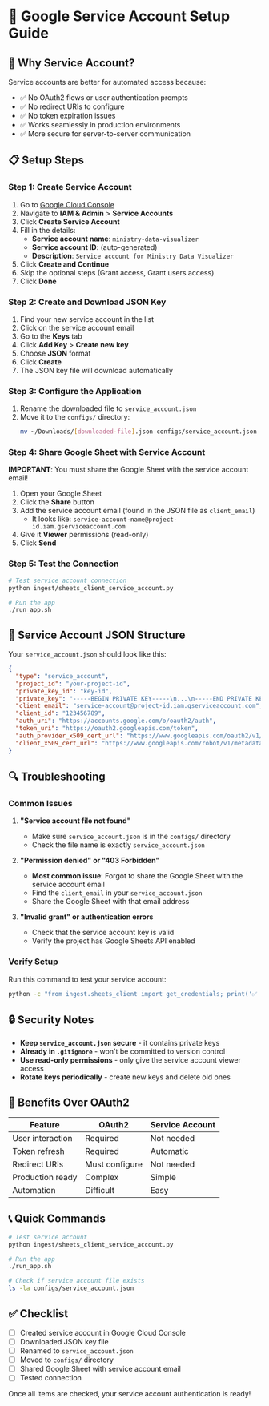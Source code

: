 # 🔐 Google Service Account Setup Guide

## 🎯 Why Service Account?

Service accounts are better for automated access because:
- ✅ No OAuth2 flows or user authentication prompts
- ✅ No redirect URIs to configure
- ✅ No token expiration issues
- ✅ Works seamlessly in production environments
- ✅ More secure for server-to-server communication

## 📋 Setup Steps

### Step 1: Create Service Account

1. Go to [Google Cloud Console](https://console.cloud.google.com/)
2. Navigate to **IAM & Admin** > **Service Accounts**
3. Click **Create Service Account**
4. Fill in the details:
   - **Service account name**: `ministry-data-visualizer`
   - **Service account ID**: (auto-generated)
   - **Description**: `Service account for Ministry Data Visualizer`
5. Click **Create and Continue**
6. Skip the optional steps (Grant access, Grant users access)
7. Click **Done**

### Step 2: Create and Download JSON Key

1. Find your new service account in the list
2. Click on the service account email
3. Go to the **Keys** tab
4. Click **Add Key** > **Create new key**
5. Choose **JSON** format
6. Click **Create**
7. The JSON key file will download automatically

### Step 3: Configure the Application

1. Rename the downloaded file to `service_account.json`
2. Move it to the `configs/` directory:
   ```bash
   mv ~/Downloads/[downloaded-file].json configs/service_account.json
   ```

### Step 4: Share Google Sheet with Service Account

**IMPORTANT**: You must share the Google Sheet with the service account email!

1. Open your Google Sheet
2. Click the **Share** button
3. Add the service account email (found in the JSON file as `client_email`)
   - It looks like: `service-account-name@project-id.iam.gserviceaccount.com`
4. Give it **Viewer** permissions (read-only)
5. Click **Send**

### Step 5: Test the Connection

```bash
# Test service account connection
python ingest/sheets_client_service_account.py

# Run the app
./run_app.sh
```

## 📝 Service Account JSON Structure

Your `service_account.json` should look like this:

```json
{
  "type": "service_account",
  "project_id": "your-project-id",
  "private_key_id": "key-id",
  "private_key": "-----BEGIN PRIVATE KEY-----\n...\n-----END PRIVATE KEY-----\n",
  "client_email": "service-account@project-id.iam.gserviceaccount.com",
  "client_id": "123456789",
  "auth_uri": "https://accounts.google.com/o/oauth2/auth",
  "token_uri": "https://oauth2.googleapis.com/token",
  "auth_provider_x509_cert_url": "https://www.googleapis.com/oauth2/v1/certs",
  "client_x509_cert_url": "https://www.googleapis.com/robot/v1/metadata/x509/..."
}
```

## 🔍 Troubleshooting

### Common Issues

1. **"Service account file not found"**
   - Make sure `service_account.json` is in the `configs/` directory
   - Check the file name is exactly `service_account.json`

2. **"Permission denied" or "403 Forbidden"**
   - **Most common issue**: Forgot to share the Google Sheet with the service account email
   - Find the `client_email` in your `service_account.json`
   - Share the Google Sheet with that email address

3. **"Invalid grant" or authentication errors**
   - Check that the service account key is valid
   - Verify the project has Google Sheets API enabled

### Verify Setup

Run this command to test your service account:

```bash
python -c "from ingest.sheets_client import get_credentials; print('✅ Service account configured correctly!' if get_credentials() else '❌ Configuration error')"
```

## 🔒 Security Notes

- **Keep `service_account.json` secure** - it contains private keys
- **Already in `.gitignore`** - won't be committed to version control
- **Use read-only permissions** - only give the service account viewer access
- **Rotate keys periodically** - create new keys and delete old ones

## 🎯 Benefits Over OAuth2

| Feature | OAuth2 | Service Account |
|---------|--------|-----------------|
| User interaction | Required | Not needed |
| Token refresh | Required | Automatic |
| Redirect URIs | Must configure | Not needed |
| Production ready | Complex | Simple |
| Automation | Difficult | Easy |

## 📞 Quick Commands

```bash
# Test service account
python ingest/sheets_client_service_account.py

# Run the app
./run_app.sh

# Check if service account file exists
ls -la configs/service_account.json
```

## ✅ Checklist

- [ ] Created service account in Google Cloud Console
- [ ] Downloaded JSON key file
- [ ] Renamed to `service_account.json`
- [ ] Moved to `configs/` directory
- [ ] Shared Google Sheet with service account email
- [ ] Tested connection

Once all items are checked, your service account authentication is ready!
